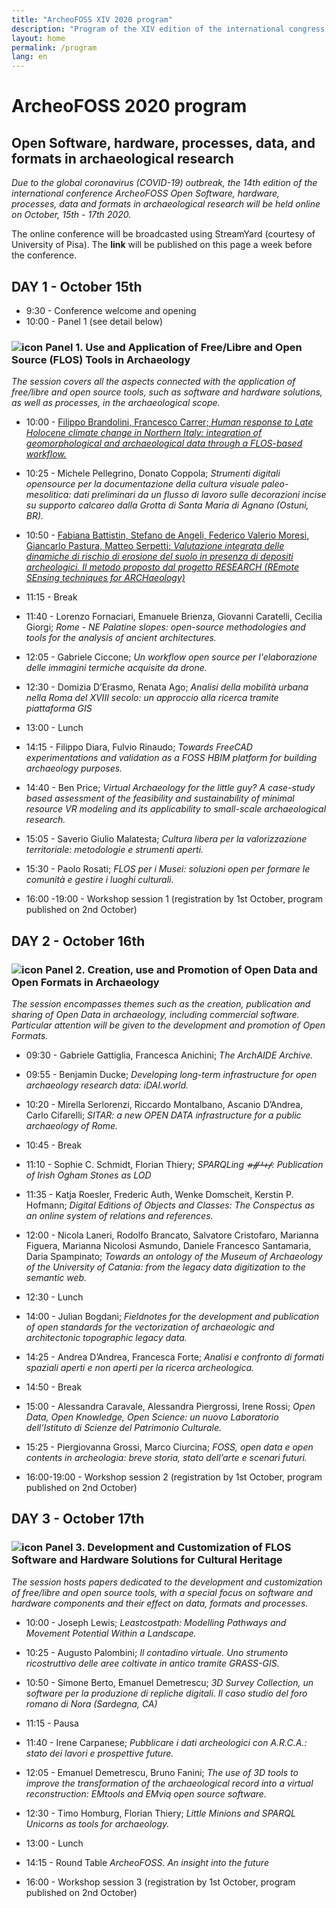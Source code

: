 ```yaml
---
title: "ArcheoFOSS XIV 2020 program"
description: "Program of the XIV edition of the international congress ArcheoFOSS: open software, hardware, processes, data, and formats in archaeological research"
layout: home
permalink: /program
lang: en
---
```


# ArcheoFOSS 2020 program

## Open Software, hardware, processes, data, and formats in archaeological research 

*Due to the global coronavirus (COVID-19) outbreak, the 14th edition of the international conference ArcheoFOSS Open Software, hardware, processes, data and formats in archaeological research will be held online on October, 15th - 17th 2020.*

The online conference will be broadcasted using StreamYard (courtesy of University of Pisa). The **link** will be published on this page a week before the conference. 

## DAY 1 - October 15th

- 9:30 - Conference welcome and opening
- 10:00 - Panel 1 (see detail below)

### ![icon](images/icons/trowel.svg "Trowel") Panel 1. Use and Application of Free/Libre and Open Source (FLOS) Tools in Archaeology 

*The session covers all the aspects connected with the application of free/libre and open source tools, such as software and hardware solutions, as well as processes, in the archaeological scope.* 

- 10:00 - [Filippo Brandolini, Francesco Carrer; *Human response to Late Holocene climate change in Northern Italy: integration of geomorphological and archaeological data through a FLOS-based workflow.*](./book-of-abstracts.md##-HUMAN-RESPONSE-TO-LATE-HOLOCENE-CLIMATE-CHANGE-IN-NORTHERN-ITALY)
- 10:25 - Michele Pellegrino, Donato Coppola; *Strumenti digitali opensource per la documentazione della cultura visuale paleo-mesolitica: dati preliminari da un flusso di lavoro sulle decorazioni incise su supporto calcareo dalla Grotta di Santa Maria di Agnano (Ostuni, BR).*
- 10:50 - [Fabiana Battistin, Stefano de Angeli, Federico Valerio Moresi, Giancarlo Pastura, Matteo Serpetti; *Valutazione integrata delle dinamiche di rischio di erosione del suolo in presenza di depositi archeologici. Il metodo proposto dal progetto RESEARCH (REmote SEnsing techniques for ARCHaeology)*](./book-of-abstracts.md##-VALUTAZIONE-INTEGRATA-DELLE-DINAMICHE-DI-RISCHIO-DI-EROSIONE-DEL-SUOLO-IN-PRESENZA-DI-DEPOSITI-ARCHEOLOGICI.)
- 11:15 - Break
- 11:40 - Lorenzo Fornaciari, Emanuele Brienza, Giovanni Caratelli, Cecilia Giorgi; *Rome - NE Palatine slopes: open-source methodologies and tools for the analysis of ancient architectures.*
- 12:05 - Gabriele Ciccone; *Un workflow open source per l'elaborazione delle immagini termiche acquisite da drone.*
- 12:30 - Domizia D’Erasmo, Renata Ago; *Analisi della mobilità urbana nella Roma del XVIII secolo: un approccio alla ricerca tramite piattaforma GIS*
- 13:00 - Lunch
- 14:15 - Filippo Diara, Fulvio Rinaudo; *Towards FreeCAD experimentations and validation as a FOSS HBIM platform for building archaeology purposes.*
- 14:40 - Ben Price; *Virtual Archaeology for the little guy? A case-study based assessment of the feasibility and sustainability of minimal resource VR modeling and its applicability to small-scale archaeological research.*
- 15:05 - Saverio Giulio Malatesta; *Cultura libera per la valorizzazione territoriale: metodologie e strumenti aperti.*
- 15:30 - Paolo Rosati; *FLOS per i Musei: soluzioni open per formare le comunità e gestire i luoghi culturali.*

- 16:00 -19:00 - Workshop session 1 (registration by 1st October, program published on 2nd October)

## DAY 2 - October 16th

### ![icon](./images/icons/share.svg "Share") Panel 2. Creation, use and Promotion of Open Data and Open Formats in Archaeology

*The session encompasses themes such as the creation, publication and sharing of Open Data in archaeology, including commercial software. Particular attention will be given to the development and promotion of Open Formats.*

- 09:30 - Gabriele Gattiglia, Francesca Anichini; *The ArchAIDE Archive.*
- 09:55 - Benjamin Ducke; *Developing long-term infrastructure for open archaeology research data: iDAI.world.*
- 10:20 - Mirella Serlorenzi, Riccardo Montalbano, Ascanio D’Andrea, Carlo Cifarelli; *SITAR: a new OPEN DATA infrastructure for a public archaeology of Rome.*

- 10:45 - Break

- 11:10 - Sophie C. Schmidt, Florian Thiery; *SPARQLing ᚑᚌᚆᚐᚋ: Publication of Irish Ogham Stones as LOD*

- 11:35 - Katja Roesler, Frederic Auth, Wenke Domscheit, Kerstin P. Hofmann; *Digital Editions of Objects and Classes: The Conspectus as an online system of relations and references.* 

- 12:00 - Nicola Laneri, Rodolfo Brancato, Salvatore Cristofaro, Marianna Figuera, Marianna Nicolosi Asmundo, Daniele Francesco Santamaria, Daria Spampinato; *Towards an ontology of the Museum of Archaeology of the University of Catania: from the legacy data digitization to the semantic web.*

- 12:30 - Lunch

- 14:00 - Julian Bogdani; *Fieldnotes for the development and publication of open standards for the vectorization of archaeologic and architectonic topographic legacy data.*
- 14:25 - Andrea D’Andrea, Francesca Forte; *Analisi e confronto di formati spaziali aperti e non aperti per la ricerca archeologica.*

- 14:50 - Break

- 15:00 - Alessandra Caravale, Alessandra Piergrossi, Irene Rossi; *Open Data, Open Knowledge, Open Science: un nuovo Laboratorio dell’Istituto di Scienze del Patrimonio Culturale.*
- 15:25 - Piergiovanna Grossi, Marco Ciurcina; *FOSS, open data e open contents in archeologia: breve storia, stato dell’arte e scenari futuri.*

- 16:00-19:00 - Workshop session 2 (registration by 1st October, program published on 2nd October)

## DAY 3 - October 17th

### ![icon](./images/icons/gears.svg "Gears") Panel 3. Development and Customization of FLOS Software and Hardware Solutions for Cultural Heritage 

*The session hosts papers dedicated to the development and customization of free/libre and open source tools, with a special focus on software and hardware components and their effect on data, formats and processes.*

- 10:00 - Joseph Lewis; *Leastcostpath: Modelling Pathways and Movement Potential Within a Landscape.*
- 10:25 - Augusto Palombini; *Il contadino virtuale. Uno strumento ricostruttivo delle aree coltivate in antico tramite GRASS-GIS.*
- 10:50 - Simone Berto, Emanuel Demetrescu; *3D Survey Collection, un software per la produzione di repliche digitali. Il caso studio del foro romano di Nora (Sardegna, CA)*

- 11:15 - Pausa

- 11:40 - Irene Carpanese; *Pubblicare i dati archeologici con A.R.C.A.: stato dei lavori e prospettive future.*

- 12:05 - Emanuel Demetrescu, Bruno Fanini; *The use of 3D tools to improve the transformation of the archaeological record into a virtual reconstruction: EMtools and EMviq open source software.*
- 12:30 - Timo Homburg, Florian Thiery; *Little Minions and SPARQL Unicorns as tools for archaeology.*

- 13:00 - Lunch

- 14:15 - Round Table *ArcheoFOSS. An insight into the future*
- 16:00 - Workshop session 3 (registration by 1st October, program published on 2nd October)